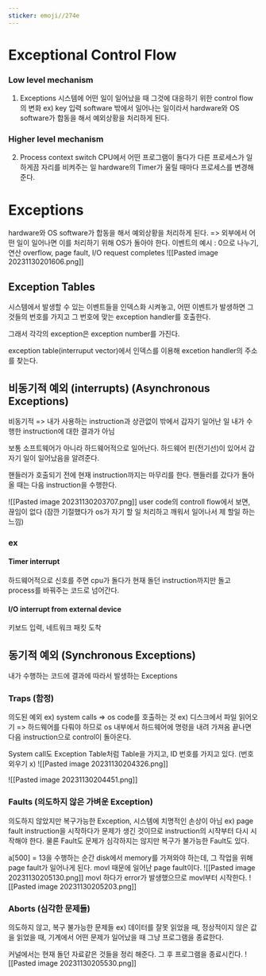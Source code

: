 ```yaml
---
sticker: emoji//274e
---
```

# Exceptional Control Flow
### Low level mechanism
1. Exceptions
   시스템에 어떤 일이 일어났을 때 그것에 대응하기 위한 control flow의 변화
   ex) key 입력
   software 밖에서 일어나는 일이라서 hardware와 OS software가 합동을 해서 예외상황을 처리하게 된다.
### Higher level mechanism
2. Process context switch
   CPU에서 어떤 프로그램이 돌다가 다른 프로세스가 일하게끔 자리를 비켜주는 일
   hardware의 Timer가 울릴 때마다 프로세스를 변경해준다.
# Exceptions
hardware와 OS software가 합동을 해서 예외상황을 처리하게 된다.
=> 외부에서 어떤 일이 일어나면 이를 처리하기 위해 OS가 돌아야 한다.
이벤트의 예시 : 0으로 나누기, 연산 overflow, page fault, I/O request completes
![[Pasted image 20231130201606.png]]

## Exception Tables
시스템에서 발생할 수 있는 이벤트들을 인덱스화 시켜놓고, 어떤 이벤트가 발생하면 그것들의 번호를 가지고 그 번호에 맞는 exception handler를 호출한다.

그래서 각각의 exception은 exception number를 가진다.

exception table(interruput vector)에서 인덱스를  이용해 excetion handler의 주소를 찾는다. 

## 비동기적 예외 (interrupts) (Asynchronous Exceptions)

비동기적 => 내가 사용하는 instruction과 상관없이 밖에서 갑자기 일어난 일
내가 수행한 instruction에 대한 결과가 아님

보통 소프트웨어가 아니라 하드웨어적으로 일어난다. 하드웨어 핀(전기선)이 있어서 갑자기 일이 일어났음을 알려준다.

핸들러가 호출되기 전에 현재 instruction까지는 마무리를 한다.
핸들러를 갔다가 돌아올 때는 다음 instruction을 수행한다.

![[Pasted image 20231130203707.png]]
user code의 controll flow에서 보면, 끊임이 없다 (잠깐 기절했다가 os가 자기 할 일 처리하고 깨워서 일어나서 제 할일 하는 느낌)
### ex
#### Timer interrupt
하드웨어적으로 신호를 주면 cpu가 돌다가 현재 돌던 instruction까지만 돌고 process를 바꿔주는 코드로 넘어간다. 
#### I/O interrupt from external device
키보드 입력, 네트워크 패킷 도착

## 동기적 예외 (Synchronous Exceptions)
내가 수행하는 코드에 결과에 따라서 발생하는 Exceptions
### Traps (함정)
의도된 예외
ex) system calls => os code를 호출하는 것 
ex) 디스크에서 파일 읽어오기 => 하드웨어를 다뤄야 하므로 os 내부에서 하드웨어에 명령을 내려 가져옴
끝나면 다음 instruction으로 control이 돌아온다.

System call도 Exception Table처럼 Table을 가지고, ID 번호를 가지고 있다. (번호 외우기 x)
![[Pasted image 20231130204326.png]]

![[Pasted image 20231130204451.png]]


### Faults (의도하지 않은 가벼운 Exception)
의도하지 않았지만 복구가능한 Exception, 시스템에 치명적인 손상이 아님
ex)
page fault 
instruction을 시작하다가 문제가 생긴 것이므로 instruction의 시작부터 다시 시작해야 한다.
물론 Fault도 문제가 심각하지는 않지만 복구가 불가능한 Fault도 있다.

a\[500] = 13을 수행하는 순간 disk에서 memory를 가져와야 하는데, 그 작업을 위해 page fault가 일어나게 된다. movl 때문에 일어난 page fault이다.
![[Pasted image 20231130205130.png]]
movl 하다가 error가 발생했으므로 movl부터 시작한다.
![[Pasted image 20231130205203.png]]
### Aborts (심각한 문제들)
의도하지 않고, 복구 불가능한 문제들
ex)
데이터를 잘못 읽었을 때, 정상적이지 않은 값을 읽었을 때, 기계에서 어떤 문제가 일어났을 때
그냥 프로그램을 종료한다.

커널에서는 현재 돌던 자료같은 것들을 정리 해준다. 그 후 프로그램을 종료시킨다.
![[Pasted image 20231130205530.png]]